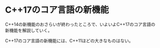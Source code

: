 # C++17のコア言語の新機能

C++14の新機能のおさらいが終わったところで、いよいよC++17のコア言語の新機能を解説していく。

C++17のコア言語の新機能には、C++11ほどの大きなものはない。
